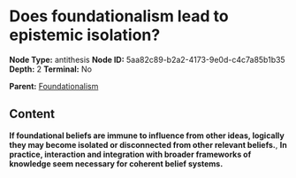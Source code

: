 # Does foundationalism lead to epistemic isolation?

**Node Type:** antithesis
**Node ID:** 5aa82c89-b2a2-4173-9e0d-c4c7a85b1b35
**Depth:** 2
**Terminal:** No

**Parent:** [Foundationalism](foundationalism.md)

## Content

**If foundational beliefs are immune to influence from other ideas, logically they may become isolated or disconnected from other relevant beliefs.**, **In practice, interaction and integration with broader frameworks of knowledge seem necessary for coherent belief systems.**
